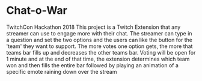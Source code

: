 # Chat-o-War
TwitchCon Hackathon 2018
This project is a Twitch Extension that any streamer can use to engage more with their chat.
The streamer can type in a question and set the two options and the users can like the button for the 'team' they want to support.
The more votes one option gets, the more that teams bar fills up and decreases the other teams bar.
Voting will be open for 1 minute and at the end of that time, the extension determines which team won and then fills the entire bar followed by playing an animation of a specific emote raining down over the stream
